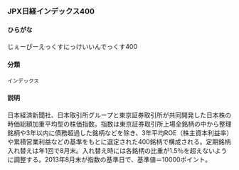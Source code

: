 <div style="display:none;">

## [あ行](securities-terms?id=あ行)
## [か行](securities-terms?id=か行)
## [さ行](securities-terms?id=さ行)
## [た行](securities-terms?id=た行)
## [な行](securities-terms?id=な行)
## [は行](securities-terms?id=は行)
## [ま行](securities-terms?id=ま行)
## [や行](securities-terms?id=や行)
## [ら行](securities-terms?id=ら行)
## [わ行](securities-terms?id=わ行)
## [英数字・記号](securities-terms?id=英数字・記号)

</div>

### JPX日経インデックス400

#### ひらがな

じぇーぴーえっくすにっけいいんでっくす400

#### 分類

`インデックス`

#### 説明

日本経済新聞社、日本取引所グループと東京証券取引所が共同開発した日本株の時価総額加重平均型の株価指数。指数は東京証券取引所上場全銘柄の中から整理銘柄や3年以内に債務超過した銘柄などを除き、3年平均ROE（株主資本利益率）や累積営業利益などの基準をもとに選定された400銘柄で構成される。定期銘柄入れ替えは年1回で8月末。入れ替え時には各銘柄の比重が1.5％を超えないように調整する。2013年8月末が指数の基準日で、基準値＝10000ポイント。

